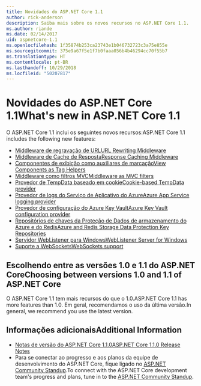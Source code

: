 ```yaml
---
title: Novidades do ASP.NET Core 1.1
author: rick-anderson
description: Saiba mais sobre os novos recursos no ASP.NET Core 1.1.
ms.author: riande
ms.date: 02/14/2017
uid: aspnetcore-1.1
ms.openlocfilehash: 1f35874b253ca23743e1b046732723c3a75e855e
ms.sourcegitcommit: 375e9a67f5e1f7b0faaa056b4b46294cc70f55b7
ms.translationtype: HT
ms.contentlocale: pt-BR
ms.lasthandoff: 10/29/2018
ms.locfileid: "50207817"
---
```

# <a name="whats-new-in-aspnet-core-11"></a><span data-ttu-id="7dbd5-103">Novidades do ASP.NET Core 1.1</span><span class="sxs-lookup"><span data-stu-id="7dbd5-103">What's new in ASP.NET Core 1.1</span></span>

<span data-ttu-id="7dbd5-104">O ASP.NET Core 1.1 inclui os seguintes novos recursos:</span><span class="sxs-lookup"><span data-stu-id="7dbd5-104">ASP.NET Core 1.1 includes the following new features:</span></span>

- [<span data-ttu-id="7dbd5-105">Middleware de regravação de URL</span><span class="sxs-lookup"><span data-stu-id="7dbd5-105">URL Rewriting Middleware</span></span>](xref:fundamentals/url-rewriting)
- [<span data-ttu-id="7dbd5-106">Middleware de Cache de Resposta</span><span class="sxs-lookup"><span data-stu-id="7dbd5-106">Response Caching Middleware</span></span>](xref:performance/caching/middleware)
- [<span data-ttu-id="7dbd5-107">Componentes de exibição como auxiliares de marcação</span><span class="sxs-lookup"><span data-stu-id="7dbd5-107">View Components as Tag Helpers</span></span>](xref:mvc/views/view-components#invoking-a-view-component-as-a-tag-helper)
- [<span data-ttu-id="7dbd5-108">Middleware como filtros MVC</span><span class="sxs-lookup"><span data-stu-id="7dbd5-108">Middleware as MVC filters</span></span>](xref:mvc/controllers/filters#using-middleware-in-the-filter-pipeline)
- [<span data-ttu-id="7dbd5-109">Provedor de TempData baseado em cookie</span><span class="sxs-lookup"><span data-stu-id="7dbd5-109">Cookie-based TempData provider</span></span>](xref:fundamentals/app-state#tempdata)
- [<span data-ttu-id="7dbd5-110">Provedor de logs do Serviço de Aplicativo do Azure</span><span class="sxs-lookup"><span data-stu-id="7dbd5-110">Azure App Service logging provider</span></span>](xref:fundamentals/logging/index#azure-app-service-provider)
- [<span data-ttu-id="7dbd5-111">Provedor de configuração do Azure Key Vault</span><span class="sxs-lookup"><span data-stu-id="7dbd5-111">Azure Key Vault configuration provider</span></span>](xref:security/key-vault-configuration)
- [<span data-ttu-id="7dbd5-112">Repositórios de chaves da Proteção de Dados de armazenamento do Azure e do Redis</span><span class="sxs-lookup"><span data-stu-id="7dbd5-112">Azure and Redis Storage Data Protection Key Repositories</span></span>](xref:security/data-protection/implementation/key-storage-providers#azure-and-redis)
- [<span data-ttu-id="7dbd5-113">Servidor WebListener para Windows</span><span class="sxs-lookup"><span data-stu-id="7dbd5-113">WebListener Server for Windows</span></span>](xref:fundamentals/servers/weblistener)
- [<span data-ttu-id="7dbd5-114">Suporte a WebSockets</span><span class="sxs-lookup"><span data-stu-id="7dbd5-114">WebSockets support</span></span>](xref:fundamentals/websockets)

## <a name="choosing-between-versions-10-and-11-of-aspnet-core"></a><span data-ttu-id="7dbd5-115">Escolhendo entre as versões 1.0 e 1.1 do ASP.NET Core</span><span class="sxs-lookup"><span data-stu-id="7dbd5-115">Choosing between versions 1.0 and 1.1 of ASP.NET Core</span></span>

<span data-ttu-id="7dbd5-116">O ASP.NET Core 1.1 tem mais recursos do que o 1.0.</span><span class="sxs-lookup"><span data-stu-id="7dbd5-116">ASP.NET Core 1.1 has more features than 1.0.</span></span> <span data-ttu-id="7dbd5-117">Em geral, recomendamos o uso da última versão.</span><span class="sxs-lookup"><span data-stu-id="7dbd5-117">In general, we recommend you use the latest version.</span></span>

## <a name="additional-information"></a><span data-ttu-id="7dbd5-118">Informações adicionais</span><span class="sxs-lookup"><span data-stu-id="7dbd5-118">Additional Information</span></span>

- [<span data-ttu-id="7dbd5-119">Notas de versão do ASP.NET Core 1.1.0</span><span class="sxs-lookup"><span data-stu-id="7dbd5-119">ASP.NET Core 1.1.0 Release Notes</span></span>](https://github.com/aspnet/Home/releases/tag/1.1.0)
- <span data-ttu-id="7dbd5-120">Para se conectar ao progresso e aos planos da equipe de desenvolvimento do ASP.NET Core, fique ligado no [ASP.NET Community Standup](https://live.asp.net/).</span><span class="sxs-lookup"><span data-stu-id="7dbd5-120">To connect with the ASP.NET Core development team's progress and plans, tune in to the [ASP.NET Community Standup](https://live.asp.net/).</span></span>
